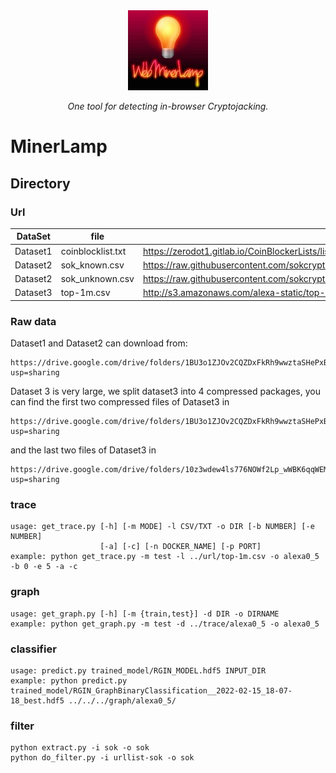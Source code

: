 <div align="center">
 <img src="res/WebMinerLamp.jpg">
</div>
<p align="center">
  <i>One tool for detecting in-browser Cryptojacking.</i>
</p>


# MinerLamp

## Directory

### Url

| DataSet |  file   | source  |
|  ----  |  ----  | ----  |
| Dataset1 | coinblocklist.txt  | https://zerodot1.gitlab.io/CoinBlockerLists/list_browser.txt |
| Dataset2 | sok_known.csv  | https://raw.githubusercontent.com/sokcryptojacking/SoK/main/PublicWWW%20Dataset/known_service_provider_domain_list.csv |
| Dataset2 | sok_unknown.csv | https://raw.githubusercontent.com/sokcryptojacking/SoK/main/PublicWWW%20Dataset/unknown_service_provider_domain_list.csv |
| Dataset3 | top-1m.csv | http://s3.amazonaws.com/alexa-static/top-1m.csv.zip |

### Raw data
Dataset1 and Dataset2 can download from:
```shell script
https://drive.google.com/drive/folders/1BU3o1ZJOv2CQZDxFkRh9wwztaSHePxBT?usp=sharing
```
Dataset 3 is very large, we split dataset3 into 4 compressed packages, you can find the first two compressed files of Dataset3 in
```shell script
https://drive.google.com/drive/folders/1BU3o1ZJOv2CQZDxFkRh9wwztaSHePxBT?usp=sharing
```
and the last two files of Dataset3 in 
```shell script
https://drive.google.com/drive/folders/10z3wdew4ls776NOWf2Lp_wWBK6qqWEMA?usp=sharing
```

### trace

```shell script
usage: get_trace.py [-h] [-m MODE] -l CSV/TXT -o DIR [-b NUMBER] [-e NUMBER]
                    [-a] [-c] [-n DOCKER_NAME] [-p PORT]
example: python get_trace.py -m test -l ../url/top-1m.csv -o alexa0_5 -b 0 -e 5 -a -c
```

### graph

```shell script
usage: get_graph.py [-h] [-m {train,test}] -d DIR -o DIRNAME
example: python get_graph.py -m test -d ../trace/alexa0_5 -o alexa0_5
```

### classifier

```shell script
usage: predict.py trained_model/RGIN_MODEL.hdf5 INPUT_DIR
example: python predict.py trained_model/RGIN_GraphBinaryClassification__2022-02-15_18-07-18_best.hdf5 ../../../graph/alexa0_5/
```

### filter

```shell script
python extract.py -i sok -o sok
python do_filter.py -i urllist-sok -o sok
```
